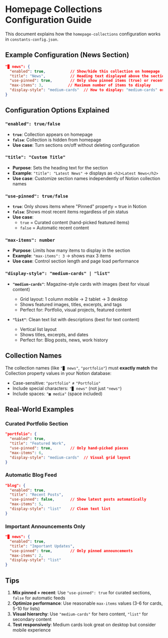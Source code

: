 # Homepage Collections Configuration Guide

This document explains how the `homepage-collections` configuration works in `constants-config.json`.

## Example Configuration (News Section)

```json
"▉ news": {
  "enabled": true,           // Show/hide this collection on homepage
  "title": "News",           // Heading text displayed above the section
  "use-pinned": true,        // Only show pinned items (true) or recent items (false)
  "max-items": 3,           // Maximum number of items to display
  "display-style": "medium-cards"  // How to display: "medium-cards" or "list"
}
```

## Configuration Options Explained

### `"enabled": true/false`
- **`true`**: Collection appears on homepage
- **`false`**: Collection is hidden from homepage
- **Use case**: Turn sections on/off without deleting configuration

### `"title": "Custom Title"`
- **Purpose**: Sets the heading text for the section
- **Example**: `"title": "Latest News"` → displays as `<h2>Latest News</h2>`
- **Use case**: Customize section names independently of Notion collection names

### `"use-pinned": true/false`
- **`true`**: Only shows items where "Pinned" property = true in Notion
- **`false`**: Shows most recent items regardless of pin status
- **Use case**: 
  - `true` = Curated content (hand-picked featured items)
  - `false` = Automatic recent content

### `"max-items": number`
- **Purpose**: Limits how many items to display in the section
- **Example**: `"max-items": 3` → shows max 3 items
- **Use case**: Control section length and page load performance

### `"display-style": "medium-cards" | "list"`
- **`"medium-cards"`**: Magazine-style cards with images (best for visual content)
  - Grid layout: 1 column mobile → 2 tablet → 3 desktop
  - Shows featured images, titles, excerpts, and tags
  - Perfect for: Portfolio, visual projects, featured content
  
- **`"list"`**: Clean text list with descriptions (best for text content)
  - Vertical list layout
  - Shows titles, excerpts, and dates
  - Perfect for: Blog posts, news, work history

## Collection Names

The collection names (like `"▉ news"`, `"portfolio"`) must **exactly match** the Collection property values in your Notion database:

- Case-sensitive: `"portfolio"` ≠ `"Portfolio"`
- Include special characters: `"▉ news"` (not just `"news"`)
- Include spaces: `"▦ media"` (space included)

## Real-World Examples

### Curated Portfolio Section
```json
"portfolio": {
  "enabled": true,
  "title": "Featured Work", 
  "use-pinned": true,        // Only hand-picked pieces
  "max-items": 6,
  "display-style": "medium-cards"  // Visual grid layout
}
```

### Automatic Blog Feed
```json
"blog": {
  "enabled": true,
  "title": "Recent Posts",
  "use-pinned": false,       // Show latest posts automatically
  "max-items": 5,
  "display-style": "list"    // Clean text list
}
```

### Important Announcements Only
```json
"▉ news": {
  "enabled": true,
  "title": "Important Updates",
  "use-pinned": true,        // Only pinned announcements
  "max-items": 2,
  "display-style": "list"
}
```

## Tips

1. **Mix pinned + recent**: Use `"use-pinned": true` for curated sections, `false` for automatic feeds
2. **Optimize performance**: Use reasonable `max-items` values (3-6 for cards, 5-10 for lists)
3. **Visual hierarchy**: Use `"medium-cards"` for hero content, `"list"` for secondary content
4. **Test responsively**: Medium cards look great on desktop but consider mobile experience